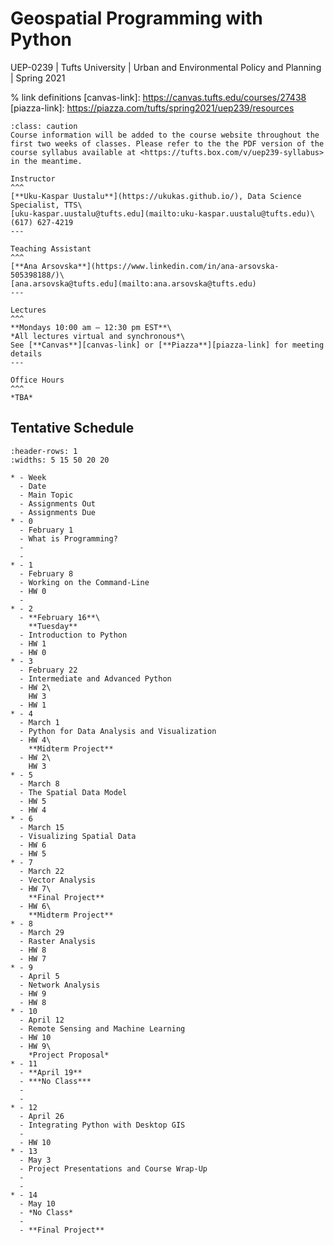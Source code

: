 # Geospatial Programming with Python
UEP-0239 | Tufts University | Urban and Environmental Policy and Planning | Spring 2021

% link definitions
[canvas-link]: https://canvas.tufts.edu/courses/27438
[piazza-link]: https://piazza.com/tufts/spring2021/uep239/resources

```{admonition} Attention
:class: caution
Course information will be added to the course website throughout the first two weeks of classes. Please refer to the the PDF version of the course syllabus available at <https://tufts.box.com/v/uep239-syllabus> in the meantime.
```

```{panels}
Instructor
^^^
[**Uku-Kaspar Uustalu**](https://ukukas.github.io/), Data Science Specialist, TTS\
[uku-kaspar.uustalu@tufts.edu](mailto:uku-kaspar.uustalu@tufts.edu)\
(617) 627-4219
---

Teaching Assistant
^^^
[**Ana Arsovska**](https://www.linkedin.com/in/ana-arsovska-505398188/)\
[ana.arsovska@tufts.edu](mailto:ana.arsovska@tufts.edu)
---

Lectures
^^^
**Mondays 10:00 am – 12:30 pm EST**\
*All lectures virtual and synchronous*\
See [**Canvas**][canvas-link] or [**Piazza**][piazza-link] for meeting details
---

Office Hours
^^^
*TBA*
```

## Tentative Schedule

```{list-table}
:header-rows: 1
:widths: 5 15 50 20 20

* - Week
  - Date
  - Main Topic
  - Assignments Out
  - Assignments Due
* - 0
  - February 1
  - What is Programming?
  -
  -
* - 1
  - February 8
  - Working on the Command-Line
  - HW 0
  -
* - 2
  - **February 16**\
    **Tuesday**
  - Introduction to Python
  - HW 1
  - HW 0
* - 3
  - February 22
  - Intermediate and Advanced Python
  - HW 2\
    HW 3
  - HW 1
* - 4
  - March 1
  - Python for Data Analysis and Visualization
  - HW 4\
    **Midterm Project**
  - HW 2\
    HW 3
* - 5
  - March 8
  - The Spatial Data Model
  - HW 5
  - HW 4
* - 6
  - March 15
  - Visualizing Spatial Data
  - HW 6
  - HW 5
* - 7
  - March 22
  - Vector Analysis
  - HW 7\
    **Final Project**
  - HW 6\
    **Midterm Project**
* - 8
  - March 29
  - Raster Analysis
  - HW 8
  - HW 7
* - 9
  - April 5
  - Network Analysis
  - HW 9
  - HW 8
* - 10
  - April 12
  - Remote Sensing and Machine Learning
  - HW 10
  - HW 9\
    *Project Proposal*
* - 11
  - **April 19**
  - ***No Class***
  -
  -
* - 12
  - April 26
  - Integrating Python with Desktop GIS
  -
  - HW 10
* - 13
  - May 3
  - Project Presentations and Course Wrap-Up
  -
  -
* - 14
  - May 10
  - *No Class*
  -
  - **Final Project**
```
